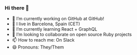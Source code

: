 ### Hi there 👋

- 🔭 I’m currently working on GitHub at GitHub!
- 📍 I live in Barcelona, Spain (CET)
- 🌱 I’m currently learning React + GraphQL
- 👯 I’m looking to collaborate on open source Ruby projects
- 📫 How to reach me: On Slack
- 😄 Pronouns: They/Them

